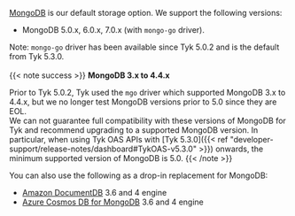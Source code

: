 ---
---

[MongoDB](https://www.mongodb.com) is our default storage option. We support the following versions:

- MongoDB 5.0.x, 6.0.x, 7.0.x (with `mongo-go` driver). 

Note: `mongo-go` driver has been available since Tyk 5.0.2 and is the default from Tyk 5.3.0.
<br>
<br>
{{< note success >}}
**MongoDB 3.x to 4.4.x**

Prior to Tyk 5.0.2, Tyk used the `mgo` driver which supported MongoDB 3.x to 4.4.x, but we no longer test MongoDB versions prior to 5.0 since they are EOL.
<br>
We can not guarantee full compatibility with these versions of MongoDB for Tyk and recommend upgrading to a supported MongoDB version. In particular, when using Tyk OAS APIs with [Tyk 5.3.0]({{< ref "developer-support/release-notes/dashboard#TykOAS-v5.3.0" >}}) onwards, the minimum supported version of MongoDB is 5.0.
{{< /note >}}

You can also use the following as a drop-in replacement for MongoDB:

- [Amazon DocumentDB](https://aws.amazon.com/documentdb/) 3.6 and 4 engine
- [Azure Cosmos DB for MongoDB](https://learn.microsoft.com/en-us/azure/cosmos-db/mongodb/introduction) 3.6 and 4 engine
